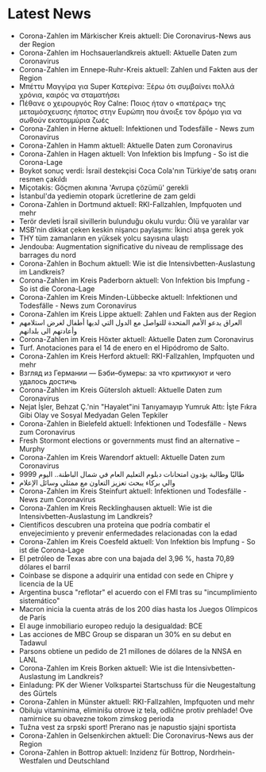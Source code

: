 # Latest News
-  Corona-Zahlen im Märkischer Kreis aktuell: Die Coronavirus-News aus der Region
-  Corona-Zahlen im Hochsauerlandkreis aktuell: Aktuelle Daten zum Coronavirus
-  Corona-Zahlen im Ennepe-Ruhr-Kreis aktuell: Zahlen und Fakten aus der Region
-  Μπέττυ Μαγγίρα για Super Κατερίνα: Ξέρω ότι συμβαίνει πολλά χρόνια, καιρός να σταματήσει
-  Πέθανε ο χειρουργός Roy Calne: Ποιος ήταν ο «πατέρας» της μεταμόσχευσης ήπατος στην Ευρώπη που άνοιξε τον δρόμο για να σωθούν εκατομμύρια ζωές
-  Corona-Zahlen in Herne aktuell: Infektionen und Todesfälle - News zum Coronavirus
-  Corona-Zahlen in Hamm aktuell: Aktuelle Daten zum Coronavirus
-  Corona-Zahlen in Hagen aktuell: Von Infektion bis Impfung - So ist die Corona-Lage
-  Boykot sonuç verdi: İsrail destekçisi Coca Cola'nın Türkiye'de satış oranı resmen çakıldı
-  Miçotakis: Göçmen akınına 'Avrupa çözümü' gerekli
-  İstanbul'da yediemin otopark ücretlerine de zam geldi
-  Corona-Zahlen in Dortmund aktuell: RKI-Fallzahlen, Impfquoten und mehr
-  Terör devleti İsrail sivillerin bulunduğu okulu vurdu: Ölü ve yaralılar var
-  MSB'nin dikkat çeken keskin nişancı paylaşımı: İkinci atışa gerek yok
-  THY tüm zamanların en yüksek yolcu sayısına ulaştı
-  Jendouba: Augmentation significative du niveau de remplissage des barrages du nord
-  Corona-Zahlen in Bochum aktuell: Wie ist die Intensivbetten-Auslastung im Landkreis?
-  Corona-Zahlen im Kreis Paderborn aktuell: Von Infektion bis Impfung - So ist die Corona-Lage
-  Corona-Zahlen im Kreis Minden-Lübbecke aktuell: Infektionen und Todesfälle - News zum Coronavirus
-  Corona-Zahlen im Kreis Lippe aktuell: Zahlen und Fakten aus der Region
-  العراق يدعو الأمم المتحدة للتواصل مع الدول التي لديها أطفال لغرض استلامهم وأعادتهم الى بلدانهم
-  Corona-Zahlen im Kreis Höxter aktuell: Aktuelle Daten zum Coronavirus
-  Turf. Anotaciones para el 14 de enero en el Hipódromo de Salto.
-  Corona-Zahlen im Kreis Herford aktuell: RKI-Fallzahlen, Impfquoten und mehr
-  Взгляд из Германии — Бэби–бумеры: за что критикуют и чего удалось достичь
-  Corona-Zahlen im Kreis Gütersloh aktuell: Aktuelle Daten zum Coronavirus
-  Nejat İşler, Behzat Ç.'nin "Hayalet"ini Tanıyamayıp Yumruk Attı: İşte Fıkra Gibi Olay ve Sosyal Medyadan Gelen Tepkiler
-  Corona-Zahlen in Bielefeld aktuell: Infektionen und Todesfälle - News zum Coronavirus
-  Fresh Stormont elections or governments must find an alternative – Murphy
-  Corona-Zahlen im Kreis Warendorf aktuell: Aktuelle Daten zum Coronavirus
-  9999 طالبًا وطالبة يؤدون امتحانات دبلوم التعليم العام في شمال الباطنة.. اليوم
-  والي بركاء يبحث تعزيز التعاون مع ممثلي وسائل الإعلام
-  Corona-Zahlen im Kreis Steinfurt aktuell: Infektionen und Todesfälle - News zum Coronavirus
-  Corona-Zahlen im Kreis Recklinghausen aktuell: Wie ist die Intensivbetten-Auslastung im Landkreis?
-  Científicos descubren una proteína que podría combatir el envejecimiento y prevenir enfermedades relacionadas con la edad
-  Corona-Zahlen im Kreis Coesfeld aktuell: Von Infektion bis Impfung - So ist die Corona-Lage
-  El petróleo de Texas abre con una bajada del 3,96 %, hasta 70,89 dólares el barril
-  Coinbase se dispone a adquirir una entidad con sede en Chipre y licencia de la UE
-  Argentina busca "reflotar" el acuerdo con el FMI tras su "incumplimiento sistemático"
-  Macron inicia la cuenta atrás de los 200 días hasta los Juegos Olímpicos de París
-  El auge inmobiliario europeo redujo la desigualdad: BCE
-  Las acciones de MBC Group se disparan un 30% en su debut en Tadawul
-  Parsons obtiene un pedido de 21 millones de dólares de la NNSA en LANL
-  Corona-Zahlen im Kreis Borken aktuell: Wie ist die Intensivbetten-Auslastung im Landkreis?
-  Einladung: PK der Wiener Volkspartei Startschuss für die Neugestaltung des Gürtels
-  Corona-Zahlen in Münster aktuell: RKI-Fallzahlen, Impfquoten und mehr
-  Obiluju vitaminima, eliminišu otrove iz tela, odlične protiv prehlade! Ove namirnice su obavezne tokom zimskog perioda
-  Tužna vest za srpski sport! Prerano nas je napustio sjajni sportista
-  Corona-Zahlen in Gelsenkirchen aktuell: Die Coronavirus-News aus der Region
-  Corona-Zahlen in Bottrop aktuell: Inzidenz für Bottrop, Nordrhein-Westfalen und Deutschland
